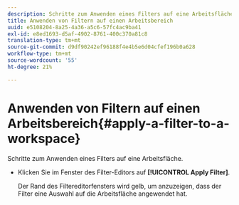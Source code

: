 ```yaml
---
description: Schritte zum Anwenden eines Filters auf eine Arbeitsfläche.
title: Anwenden von Filtern auf einen Arbeitsbereich
uuid: e5108204-8a25-4a36-a5c6-57fc4ac9ba41
exl-id: e8ed1693-d5af-4902-8761-400c370a81c8
translation-type: tm+mt
source-git-commit: d9df90242ef96188f4e4b5e6d04cfef196b0a628
workflow-type: tm+mt
source-wordcount: '55'
ht-degree: 21%

---
```


# Anwenden von Filtern auf einen Arbeitsbereich{#apply-a-filter-to-a-workspace}

Schritte zum Anwenden eines Filters auf eine Arbeitsfläche.

* Klicken Sie im Fenster des Filter-Editors auf **[!UICONTROL Apply Filter]**.

   Der Rand des Filtereditorfensters wird gelb, um anzuzeigen, dass der Filter eine Auswahl auf die Arbeitsfläche angewendet hat.

